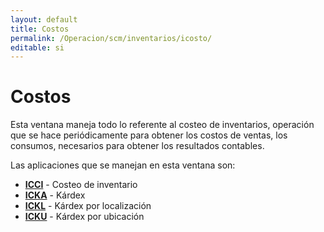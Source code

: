 ```yaml
---
layout: default
title: Costos
permalink: /Operacion/scm/inventarios/icosto/
editable: si
---
```


# Costos  

Esta ventana maneja todo lo referente al costeo de inventarios, operación que se hace periódicamente para obtener los costos de ventas, los consumos, necesarios para obtener los resultados contables.  

Las aplicaciones que se manejan en esta ventana son:  

* [**ICCI**](http://docs.oasiscom.com/Operacion/scm/inventarios/icosto/icci) - Costeo de inventario
* [**ICKA**](http://docs.oasiscom.com/Operacion/scm/inventarios/icosto/icka) - Kárdex
* [**ICKL**](http://docs.oasiscom.com/Operacion/scm/inventarios/icosto/ickl) - Kárdex por localización
* [**ICKU**](http://docs.oasiscom.com/Operacion/scm/inventarios/icosto/icku) - Kárdex por ubicación


